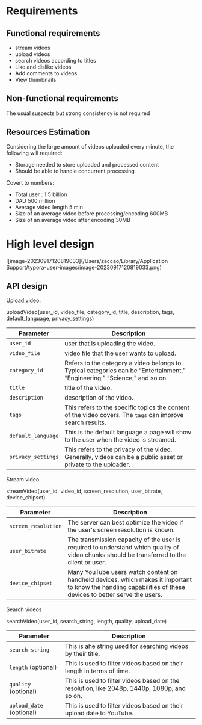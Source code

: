 # Requirements 

## Functional requirements

- stream videos
- upload videos
- search videos according to titles
- Like and dislike videos
- Add comments to videos
- View thumbnails 

## Non-functional requirements

The usual suspects but strong consistency is not required 

## Resources Estimation 

Considering the large amount of videos uploaded every minute, the following will required:

- Storage needed to store uploaded and processed content 
- Should be able to handle concurrent processing 

Covert to numbers:

- Total user : 1.5 billion
- DAU 500 million
- Average video length 5 min
- Size of an average video before processing/encoding 600MB
- Size of an average video after encoding 30MB

# High level design

![image-20230917120819033](/Users/zaccao/Library/Application Support/typora-user-images/image-20230917120819033.png)



## API design

Upload video: 

uploadVideo(user_id, video_file, category_id, title, description, tags, default_language, privacy_settings)

| **Parameter**      | **Description**                                              |
| ------------------ | ------------------------------------------------------------ |
| `user_id`          | user that is uploading the video.                            |
| `video_file`       | video file that the user wants to upload.                    |
| `category_id`      | Refers to the category a video belongs to. Typical categories can be “Entertainment,” “Engineering,” “Science,” and so on. |
| `title`            | title of the video.                                          |
| `description`      | description of the video.                                    |
| `tags`             | This refers to the specific topics the content of the video covers. The `tags` can improve search results. |
| `default_language` | This is the default language a page will show to the user when the video is streamed. |
| `privacy_settings` | This refers to the privacy of the video. Generally, videos can be a public asset or private to the uploader. |



Stream video 

streamVideo(user_id, video_id, screen_resolution, user_bitrate, device_chipset)

| **Parameter**       | **Description**                                              |
| ------------------- | ------------------------------------------------------------ |
| `screen_resolution` | The server can best optimize the video if the user's screen resolution is known. |
| `user_bitrate`      | The transmission capacity of the user is required to understand which quality of video chunks should be transferred to the client or user. |
| `device_chipset`    | Many YouTube users watch content on handheld devices, which makes it important to know the handling capabilities of these devices to better serve the users. |



Search videos

 searchVideo(user_id, search_string, length, quality, upload_date)

| **Parameter**            | **Description**                                              |
| ------------------------ | ------------------------------------------------------------ |
| `search_string`          | This is ahe string used for searching videos by their title. |
| `length` (optional)      | This is used to filter videos based on their length in terms of time. |
| `quality` (optional)     | This is used to filter videos based on the resolution, like 2048p, 1440p, 1080p, and so on. |
| `upload_date` (optional) | This is used to filter videos based on their upload date to YouTube. |




